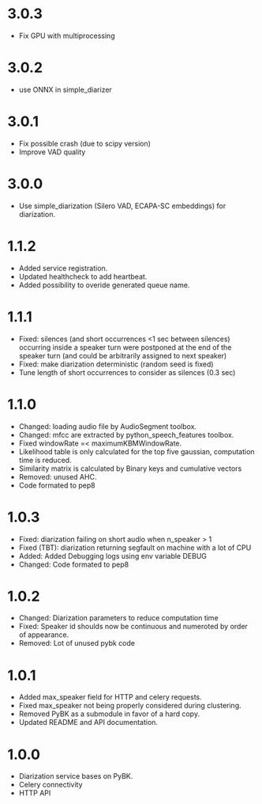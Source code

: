 # 3.0.3
- Fix GPU with multiprocessing

# 3.0.2
- use ONNX in simple_diarizer

# 3.0.1
- Fix possible crash (due to scipy version)
- Improve VAD quality

# 3.0.0
- Use simple_diarization (Silero VAD, ECAPA-SC embeddings) for diarization.

# 1.1.2
- Added service registration.
- Updated healthcheck to add heartbeat.
- Added possibility to overide generated queue name.
# 1.1.1
- Fixed: silences (and short occurrences <1 sec between silences) occurring inside a speaker turn were postponed at the end of the speaker turn (and could be arbitrarily assigned to next speaker)
- Fixed: make diarization deterministic (random seed is fixed)
- Tune length of short occurrences to consider as silences (0.3 sec)

# 1.1.0
- Changed: loading audio file by AudioSegment toolbox. 
- Changed: mfcc are extracted by python_speech_features toolbox.
- Fixed windowRate =< maximumKBMWindowRate.
- Likelihood table is only calculated for the top five gaussian, computation time is reduced.
- Similarity matrix is calculated by Binary keys and cumulative vectors
- Removed: unused AHC.
- Code formated to pep8

# 1.0.3
- Fixed: diarization failing on short audio when n_speaker > 1
- Fixed (TBT): diarization returning segfault on machine with a lot of CPU
- Added: Added Debugging logs using env variable DEBUG
- Changed: Code formated to pep8

# 1.0.2
- Changed: Diarization parameters to reduce computation time
- Fixed: Speaker id shoulds now be continuous and numeroted by order of appearance. 
- Removed: Lot of unused pybk code

# 1.0.1
- Added max_speaker field for HTTP and celery requests.
- Fixed max_speaker not being properly considered during clustering.
- Removed PyBK as a submodule in favor of a hard copy.
- Updated README and API documentation.

# 1.0.0
- Diarization service bases on PyBK.
- Celery connectivity
- HTTP API